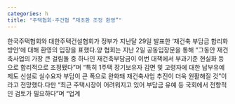 ```yaml
---
categories: h
title: "주택협회·주건협 “재초환 조정 환영”"
---
```

한국주택협회와 대한주택건설협회가 정부가 지난달 29일 발표한 ‘재건축 부담금 합리화 방안’에 대해 환영의 입장을 표했다.양 협회는 지난 2일 공동입장문을 통해 “그동안 재건축사업의 가장 큰 걸림돌 중 하나인 재건축부담금이 이번 대책에서 부과기준 현실화 등으로 합리적으로 조정됐다”며 “특히 1주택 장기보유자 감면 및 고령자에 대한 납부유예 제도 신설로 실수요자 부담이 큰 폭으로 완화돼 재건축사업 추진이 더욱 원활해질 것”이라고 전망했다.다만 “최근 주택시장이 어려워지고 있어 부담금 유예 등 국회에서 전향적인 검토가 필요하다”며 “업계